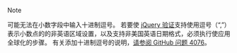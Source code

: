> [!NOTE]
> 可能无法在小数字段中输入十进制逗号。 若要使 [jQuery 验证](https://jqueryvalidation.org/)支持使用逗号（“,”）表示小数点的的非英语区域设置，以及支持非美国英语日期格式，必须执行使应用全球化的步骤。 有关添加十进制逗号的说明，[请参阅 GitHub 问题 4076](https://github.com/dotnet/AspNetCore.Docs/issues/4076#issuecomment-326590420)。